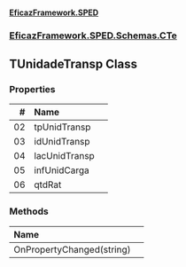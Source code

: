 #### [EficazFramework.SPED](EficazFrameworkSPED.md 'EficazFramework SPED')
### [EficazFramework.SPED.Schemas.CTe](EficazFramework.SPED.Schemas.CTe.md 'EficazFramework.SPED.Schemas.CTe')

## TUnidadeTransp Class
### Properties

| # | Name | |
| ---: | :--- | :--- |
| 02 | tpUnidTransp |  |
| 03 | idUnidTransp |  |
| 04 | lacUnidTransp |  |
| 05 | infUnidCarga |  |
| 06 | qtdRat |  |
### Methods

| Name | |
| :--- | :--- |
| OnPropertyChanged(string) |  |
